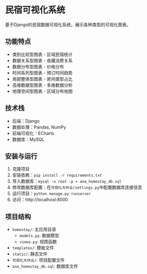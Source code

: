 # 民宿可视化系统

基于Django的民宿数据可视化系统，展示各种类型的可视化图表。

## 功能特点

- 类别比较型图表 - 区域民宿统计
- 数据关系型图表 - 收藏消费关系
- 数据分布型图表 - 价格分布
- 时间系列型图表 - 预订时间趋势
- 局部整体型图表 - 房间类型占比
- 高维数据型图表 - 多维数据分析
- 地理空间型图表 - 区域分布地图

## 技术栈

- 后端：Django
- 数据处理：Pandas, NumPy
- 前端可视化：ECharts
- 数据库：MySQL

## 安装与运行

1. 克隆项目
2. 安装依赖：`pip install -r requirements.txt`
3. 导入数据库：`mysql -u root -p < ana_homestay_db.sql`
4. 修改数据库配置：在`可视化大作业/settings.py`中配置数据库连接信息
5. 运行项目：`python manage.py runserver`
6. 访问：http://localhost:8000

## 项目结构

- `homestay/`: 主应用目录
  - `models.py`: 数据模型
  - `views.py`: 视图函数
- `templates/`: 模板文件
- `static/`: 静态文件
- `可视化大作业/`: 项目配置文件
- `ana_homestay_db.sql`: 数据库文件 